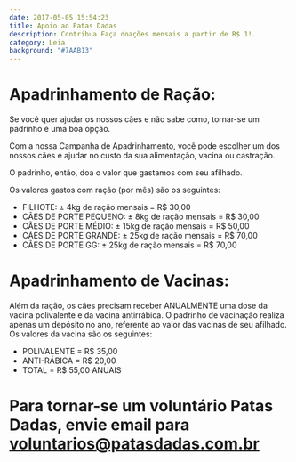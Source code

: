 ```yaml
---
date: 2017-05-05 15:54:23
title: Apoio ao Patas Dadas
description: Contribua Faça doações mensais a partir de R$ 1!.
category: Leia
background: "#7AAB13"
---
```


# Apadrinhamento de Ração:

 Se você quer ajudar os nossos cães e não sabe como, tornar-se um padrinho é uma boa opção.

Com a nossa Campanha de Apadrinhamento, você pode escolher um dos nossos cães e ajudar no custo da sua alimentação, vacina ou castração.

O padrinho, então, doa o valor que gastamos com seu afilhado.

Os valores gastos com ração (por mês) são os seguintes:

- FILHOTE: ± 4kg de ração mensais = R$ 30,00
- CÃES DE PORTE PEQUENO: ± 8kg de ração mensais = R$ 30,00
- CÃES DE PORTE MÉDIO: ± 15kg de ração mensais = R$ 50,00
- CÃES DE PORTE GRANDE: ± 25kg de ração mensais = R$ 70,00
- CÃES DE PORTE GG: ± 25kg de ração mensais = R$ 70,00


# Apadrinhamento de Vacinas:

Além da ração, os cães precisam receber ANUALMENTE uma dose da vacina polivalente e da vacina antirrábica. O padrinho de vacinação realiza apenas um depósito no ano, referente ao valor das vacinas de seu afilhado. Os valores da vacina são os seguintes:

- POLIVALENTE = R$ 35,00
- ANTI-RÁBICA = R$ 20,00   
- TOTAL = R$ 55,00 ANUAIS

# Para tornar-se um voluntário Patas Dadas, envie email para voluntarios@patasdadas.com.br


